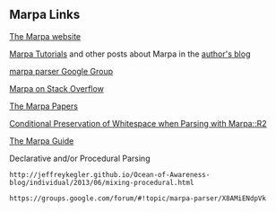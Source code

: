 ﻿Marpa Links
-----------

[The Marpa website](http://jeffreykegler.github.io/Marpa-web-site/)

[Marpa Tutorials](http://jeffreykegler.github.io/Ocean-of-Awareness-blog/metapages/annotated.html#TUTORIAL) and other posts about Marpa in the [author's blog](http://jeffreykegler.github.io/Ocean-of-Awareness-blog/)

[marpa parser Google Group](https://groups.google.com/forum/#!forum/marpa-parser)

[Marpa on Stack Overflow](http://stackoverflow.com/questions/tagged/marpa)

[The Marpa Papers](http://savage.net.au/Perl-modules/html/marpa.papers/index.html)

[Conditional Preservation of Whitespace when Parsing with Marpa::R2](http://savage.net.au/Ron/html/Conditional.preservation.of.whitespace.html)

[The Marpa Guide](http://marpa-guide.github.io/index.html)

Declarative and/or Procedural Parsing

    http://jeffreykegler.github.io/Ocean-of-Awareness-blog/individual/2013/06/mixing-procedural.html

    https://groups.google.com/forum/#!topic/marpa-parser/X8AMiENdpVk

